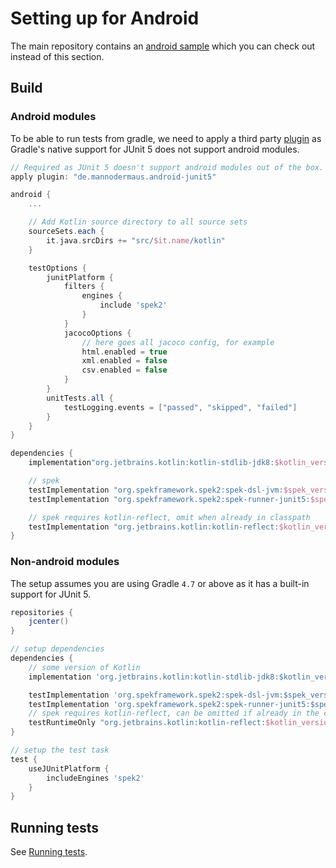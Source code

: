 # Setting up for Android
The main repository contains an [android sample](https://github.com/spekframework/spek/tree/2.x/samples/android) which
you can check out instead of this section.

## Build
### Android modules
To be able to run tests from gradle, we need to apply a third party [plugin](https://github.com/mannodermaus/android-junit5) as Gradle's
native support for JUnit 5 does not support android modules.

```groovy
// Required as JUnit 5 doesn't support android modules out of the box.
apply plugin: "de.mannodermaus.android-junit5"

android {
    ...

    // Add Kotlin source directory to all source sets
    sourceSets.each {
        it.java.srcDirs += "src/$it.name/kotlin"
    }

    testOptions {
        junitPlatform {
            filters {
                engines {
                    include 'spek2'
                }
            }
            jacocoOptions {
                // here goes all jacoco config, for example
                html.enabled = true
                xml.enabled = false
                csv.enabled = false
            }
        }
        unitTests.all {
            testLogging.events = ["passed", "skipped", "failed"]
        }
    }
}

dependencies {
    implementation"org.jetbrains.kotlin:kotlin-stdlib-jdk8:$kotlin_version"

    // spek
    testImplementation "org.spekframework.spek2:spek-dsl-jvm:$spek_version"
    testImplementation "org.spekframework.spek2:spek-runner-junit5:$spek_version"

    // spek requires kotlin-reflect, omit when already in classpath
    testImplementation "org.jetbrains.kotlin:kotlin-reflect:$kotlin_version"
}
```

### Non-android modules
The setup assumes you are using Gradle `4.7` or above as it has a built-in support for JUnit 5.

```groovy
repositories {
    jcenter()
}

// setup dependencies
dependencies {
    // some version of Kotlin
    implementation 'org.jetbrains.kotlin:kotlin-stdlib-jdk8:$kotlin_version'

    testImplementation 'org.spekframework.spek2:spek-dsl-jvm:$spek_version'
    testImplementation 'org.spekframework.spek2:spek-runner-junit5:$spek_version'
    // spek requires kotlin-reflect, can be omitted if already in the classpath
    testRuntimeOnly "org.jetbrains.kotlin:kotlin-reflect:$kotlin_version"
}

// setup the test task
test {
    useJUnitPlatform {
        includeEngines 'spek2'
    }
}
```

## Running tests
See [Running tests](running.md).
